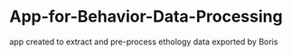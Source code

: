 # App-for-Behavior-Data-Processing
 app created to extract and pre-process ethology data exported by Boris
